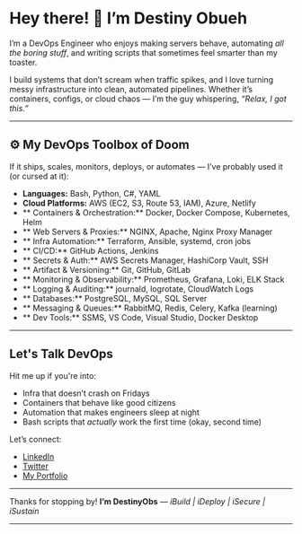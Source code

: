 # Hey there! 👋 I’m Destiny Obueh

I’m a DevOps Engineer who enjoys making servers behave, automating *all the boring stuff*, and writing scripts that sometimes feel smarter than my toaster.

I build systems that don’t scream when traffic spikes, and I love turning messy infrastructure into clean, automated pipelines. Whether it’s containers, configs, or cloud chaos — I’m the guy whispering, *“Relax, I got this.”*

---

## ⚙️ My DevOps Toolbox of Doom 

If it ships, scales, monitors, deploys, or automates — I’ve probably used it (or cursed at it):

* **Languages:** Bash, Python, C#, YAML
* **Cloud Platforms:** AWS (EC2, S3, Route 53, IAM), Azure, Netlify
* ** Containers & Orchestration:** Docker, Docker Compose, Kubernetes, Helm
* ** Web Servers & Proxies:** NGINX, Apache, Nginx Proxy Manager
* ** Infra Automation:** Terraform, Ansible, systemd, cron jobs
* ** CI/CD:** GitHub Actions, Jenkins
* ** Secrets & Auth:** AWS Secrets Manager, HashiCorp Vault, SSH
* ** Artifact & Versioning:** Git, GitHub, GitLab
* ** Monitoring & Observability:** Prometheus, Grafana, Loki, ELK Stack
* ** Logging & Auditing:** journald, logrotate, CloudWatch Logs
* ** Databases:** PostgreSQL, MySQL, SQL Server
* ** Messaging & Queues:** RabbitMQ, Redis, Celery, Kafka (learning)
* ** Dev Tools:** SSMS, VS Code, Visual Studio, Docker Desktop

---

## Let's Talk DevOps

Hit me up if you're into:

* Infra that doesn’t crash on Fridays
* Containers that behave like good citizens
* Automation that makes engineers sleep at night
* Bash scripts that *actually* work the first time (okay, second time)

Let’s connect:

* [LinkedIn](https://www.linkedin.com/in/destinyobs/)
* [Twitter](https://twitter.com/DestinyObs)
* [My Portfolio](https://destinyobueh.netlify.app/)

---

Thanks for stopping by!
**I’m DestinyObs** — *iBuild | iDeploy | iSecure | iSustain* 

---
